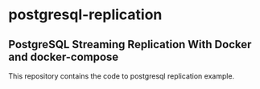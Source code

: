 # postgresql-replication

## PostgreSQL Streaming Replication With Docker and docker-compose
This repository contains the code to postgresql replication example.
